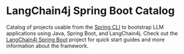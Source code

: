 # LangChain4j Spring Boot Catalog

Catalog of projects usable from the [Spring CLI](https://docs.spring.io/spring-cli/reference) to bootstrap LLM applications using Java, Spring Boot, and LangChain4j. Check out the [LangChain4j Spring Boot](https://github.com/ThomasVitale/langchain4j-spring-boot) project for quick start guides and more information about the framework.
